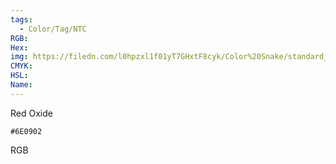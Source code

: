 ```yaml
---
tags:
  - Color/Tag/NTC
RGB:
Hex:
img: https://filedn.com/l0hpzxl1f01yT7GHxtF8cyk/Color%20Snake/standard_csv_to_svg/%23/6E0902.svg
CMYK:
HSL:
Name:
---
```

Red Oxide
```palette
#6E0902
```
RGB
